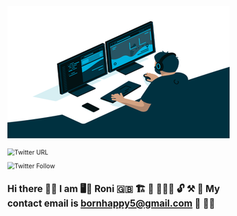 
## <img src="https://raw.githubusercontent.com/roni5/profile-images/main/code.gif" width="650px" height="300">  

![Twitter URL](https://img.shields.io/twitter/url?style=social&url=https://twitter.com/Roni_McGuinness)

![Twitter Follow](https://img.shields.io/twitter/follow/Roni_McGuinness/?style=social)
## Hi there 🖐🏽 I am  🖥️🤳  **Roni**  🇬🇧   🏗    🧱    🧑🏽‍💻   🔓  ⚒️   🚀   My contact email is  **bornhappy5@gmail.com**   🎯  👍🏽  

<!--
**roni5/roni5** is a ✨ _special_ ✨ repository because its `README.md` (this file) appears on your GitHub profile.

Here are some ideas to get you started:
✎▁▁▁▁YOUR NAME▁▁▁▁

- 🔭 I’m currently working on ...
- 🌱 I’m currently learning ...
- 👯 I’m looking to collaborate on ...
- 🤔 I’m looking for help with ...
- 💬 Ask me about ...
- 📫 How to reach me: ...
- 😄 Pronouns: ...
- ⚡ Fun fact: ...
-->
